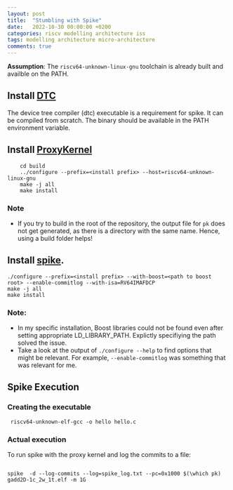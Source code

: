 ```yaml
---
layout: post
title:  "Stumbling with Spike"
date:   2022-10-30 00:00:00 +0200
categories: riscv modelling architecture iss
tags: modelling architecture micro-architecture
comments: true
---
```


**Assumption**: The `riscv64-unknown-linux-gnu` toolchain is already built and availble on the PATH. 

## Install [DTC](https://git.launchpad.net/ubuntu/+source/device-tree-compiler/?h=applied/debian/sid)
The device tree compiler (dtc) executable is a requirement for spike. It can be compiled from scratch.
The binary should be available in the PATH environment variable. 

## Install [ProxyKernel](https://github.com/riscv-software-src/riscv-pk)
``` mkdir build
    cd build 
    ../configure --prefix=<install prefix> --host=riscv64-unknown-linux-gnu
    make -j all
    make install
```
### Note
- If you try to build in the root of the repository, the output file for `pk` does not get generated, as there is a directory with the same name. Hence, using a build folder helps!

## Install [spike](https://github.com/riscv-software-src/riscv-isa-sim). 

``` 
./configure --prefix=<install prefix> --with-boost=<path to boost root> --enable-commitlog --with-isa=RV64IMAFDCP 
make -j all
make install
``` 

### Note: 
- In my specific installation, Boost libraries could not be found
    even after setting appropriate LD_LIBRARY_PATH. Explictly specifiying the path solved the issue.
- Take a look at the output of `./configure --help` to find options that might be relevant. For example, `--enable-commitlog` was something that was relevant for me. 

## Spike Execution 

### Creating the executable
``` riscv64-unknown-elf-gcc -o hello hello.c```

### Actual execution
To run spike with the proxy kernel and log the commits to a file:
```spike  --log-commits --log=spike_log.txt $(\which pk) hello

spike  -d --log-commits --log=spike_log.txt --pc=0x1000 $(\which pk) gadd2D-1c_2w_1t.elf -m 1G  
```